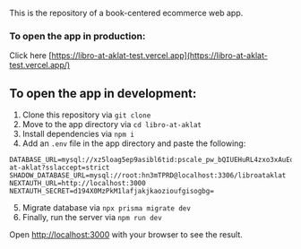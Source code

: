 This is the repository of a book-centered ecommerce web app. 

### To open the app in production:
Click here [https://libro-at-aklat-test.vercel.app](https://libro-at-aklat-test.vercel.app/)

## To open the app in development:

1. Clone this repository via `git clone`
2. Move to the app directory via `cd libro-at-aklat`
3. Install dependencies via `npm i`
4. Add an `.env` file in the app directory and paste the following:

```
DATABASE_URL=mysql://xz5loag5ep9asibl6tid:pscale_pw_bQIUEHuRL4zxo3xAuEqIskogdCJkq8PRb1P6GJVbUQR@gcp.connect.psdb.cloud/libro-at-aklat?sslaccept=strict
SHADOW_DATABASE_URL=mysql://root:hn3mTPRD@localhost:3306/libroataklat
NEXTAUTH_URL=http://localhost:3000
NEXTAUTH_SECRET=d194X0MzPkM1lafjakjkaozioufgisogbg=
```
5. Migrate database via `npx prisma migrate dev`
6. Finally, run the server via `npm run dev`

Open [http://localhost:3000](http://localhost:3000) with your browser to see the result.


